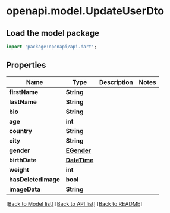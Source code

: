 # openapi.model.UpdateUserDto

## Load the model package
```dart
import 'package:openapi/api.dart';
```

## Properties
Name | Type | Description | Notes
------------ | ------------- | ------------- | -------------
**firstName** | **String** |  | 
**lastName** | **String** |  | 
**bio** | **String** |  | 
**age** | **int** |  | 
**country** | **String** |  | 
**city** | **String** |  | 
**gender** | [**EGender**](EGender.md) |  | 
**birthDate** | [**DateTime**](DateTime.md) |  | 
**weight** | **int** |  | 
**hasDeletedImage** | **bool** |  | 
**imageData** | **String** |  | 

[[Back to Model list]](../README.md#documentation-for-models) [[Back to API list]](../README.md#documentation-for-api-endpoints) [[Back to README]](../README.md)


